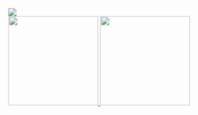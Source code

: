 <div>
<a href="https://www.linkedin.com/in/ramon-larcher-b50806270" target="_blank"><img loading="lazy" src="https://img.shields.io/badge/-LinkedIn-%230077B5?style=for-the-badge&logo=linkedin&logoColor=white" target="_blank"></a>   
</div>
<div>
  <link rel="stylesheet" type='text/css' href="https://cdn.jsdelivr.net/gh/devicons/devicon@latest/devicon.min.css" />

</div>
<div>
<a href="https://github.com/RamonLarcherRibeiro">
<img loading="lazy" height="180em" src="https://github-readme-stats.vercel.app/api/top-langs/?username=RamonLarcherRibeiro&layout=compact&langs_count=7&theme=dracula"/>
<img loading="lazy" height="180em" src="https://github-readme-stats.vercel.app/api?username=RamonLarcherRibeiro&show_icons=true&theme=dracula&include_all_commits=true&count_private=true"/>
</div>

